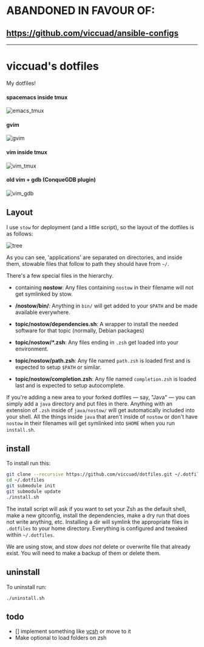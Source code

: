 # ABANDONED IN FAVOUR OF:
## https://github.com/viccuad/ansible-configs


--------------------------------------------------------------------------


# viccuad's dotfiles

My dotfiles!

#### spacemacs inside tmux
![emacs_tmux](https://github.com/viccuad/dotfiles/raw/master/emacs_tmux.png)

#### gvim
![gvim](https://github.com/viccuad/dotfiles/raw/master/gvim.png)

#### vim inside tmux
![vim_tmux](https://github.com/viccuad/dotfiles/raw/master/vim_tmux.png)

#### old vim + gdb (ConqueGDB plugin)
![vim_gdb](https://github.com/viccuad/dotfiles/raw/master/vim_gdb.png)


## Layout

I use `stow` for deployment (and a little script), so the layout of the
dotfiles is as follows:

![tree](https://github.com/viccuad/dotfiles/raw/master/tree.png)

As you can see, 'applications' are separated on directories, and inside
them, stowable files that follow to path they should have from `~/`.

There's a few special files in the hierarchy.

 - containing **nostow**: Any files containing `nostow` in their filename will
   not get symlinked by stow.

 - **/nostow/bin/**: Anything in `bin/` will get added to your `$PATH` and be
   made available everywhere.

 - **topic/nostow/dependencies.sh**: A wrapper to install the needed software
   for that topic (normally, Debian packages)

 - **topic/nostow/*.zsh**: Any files ending in `.zsh` get loaded into your
   environment.

 - **topic/nostow/path.zsh**: Any file named `path.zsh` is loaded first and is
   expected to setup `$PATH` or similar.

 - **topic/nostow/completion.zsh**: Any file named `completion.zsh` is loaded
   last and is expected to setup autocomplete.

If you're adding a new area to your forked dotfiles — say, "Java" — you
can simply add a `java` directory and put files in there. Anything with
an extension of `.zsh` inside of `java/nostow/` will get automatically
included into your shell. All the things inside `java` that aren't inside
of `nostow` or don't have `nostow` in their filenames will get symlinked
into `$HOME` when you run `install.sh`.


## install

To install run this:

```sh
git clone --recursive https://github.com/viccuad/dotfiles.git ~/.dotfiles
cd ~/.dotfiles
git submodule init
git submodule update
./install.sh
```
The install script will ask if you want to set your Zsh as the default
shell, make a new gitconfig, install the dependencies, make a dry run that
does not write anything, etc.
Installing a dir will symlink the appropriate files in `.dotfiles` to your
home directory. Everything is configured and tweaked within `~/.dotfiles`.

We are using stow, and stow _does_ _not_ delete or overwrite file that
already exist. You will need to make a backup of them or delete them.

## uninstall

To uninstall run:

```
./uninstall.sh
```
## todo

 - [] implement something like [vcsh](https://github.com/RichiH/vcsh) or move to it
 - Make optional to load folders on zsh
